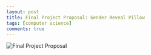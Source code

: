 ```yaml
---
layout: post
title: Final Project Proposal: Gender Reveal Pillow
tags: [computer science]
comments: true
---
```


![Final Project Proposal](https://cfiredancing.github.io/img/CSCI%20103%20Final%20Project%20Proposal--Gender%20Reveal%20Pillow.jpg)
